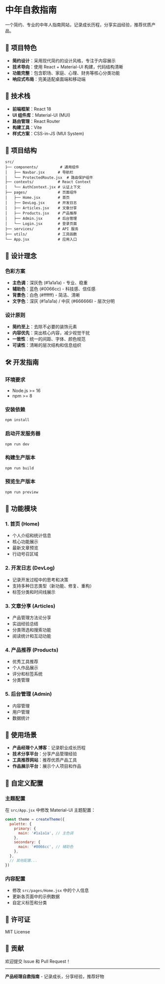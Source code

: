 # 中年自救指南

一个简约、专业的中年人指南网站，记录成长历程，分享实战经验，推荐优质产品。

## 🎯 项目特色

- **简约设计**：采用现代简约的设计风格，专注于内容展示
- **技术导向**：使用 React + Material-UI 构建，代码结构清晰
- **功能完整**：包含职场、家庭、心理、财务等核心分类功能
- **响应式布局**：完美适配桌面端和移动端

## 🚀 技术栈

- **前端框架**：React 18
- **UI 组件库**：Material-UI (MUI)
- **路由管理**：React Router
- **构建工具**：Vite
- **样式方案**：CSS-in-JS (MUI System)

## 📁 项目结构

```
src/
├── components/          # 通用组件
│   ├── Navbar.jsx      # 导航栏
│   └── ProtectedRoute.jsx  # 路由保护组件
├── contexts/           # React Context
│   └── AuthContext.jsx # 认证上下文
├── pages/              # 页面组件
│   ├── Home.jsx        # 首页
│   ├── DevLog.jsx      # 开发日志
│   ├── Articles.jsx    # 文章分享
│   ├── Products.jsx    # 产品推荐
│   ├── Admin.jsx       # 后台管理
│   └── Login.jsx       # 登录页面
├── services/           # API 服务
├── utils/              # 工具函数
└── App.jsx             # 应用入口
```

## 🎨 设计理念

### 色彩方案
- **主色调**：深灰色 (#1a1a1a) - 专业、稳重
- **辅助色**：蓝色 (#0066cc) - 科技感、信任感
- **背景色**：白色 (#ffffff) - 简洁、清晰
- **文字色**：深灰 (#1a1a1a) / 中灰 (#666666) - 层次分明

### 设计原则
- **简约至上**：去除不必要的装饰元素
- **内容优先**：突出核心内容，减少视觉干扰
- **一致性**：统一的间距、字体、颜色规范
- **可读性**：清晰的层次结构和信息组织

## 🛠️ 开发指南

### 环境要求
- Node.js >= 16
- npm >= 8

### 安装依赖
```bash
npm install
```

### 启动开发服务器
```bash
npm run dev
```

### 构建生产版本
```bash
npm run build
```

### 预览生产版本
```bash
npm run preview
```

## 📱 功能模块

### 1. 首页 (Home)
- 个人介绍和统计信息
- 核心功能展示
- 最新文章预览
- 行动号召区域

### 2. 开发日志 (DevLog)
- 记录开发过程中的思考和决策
- 支持多种日志类型（新功能、修复、重构）
- 标签分类和时间线展示

### 3. 文章分享 (Articles)
- 产品管理方法论分享
- 实战经验总结
- 分类筛选和搜索功能
- 阅读统计和互动功能

### 4. 产品推荐 (Products)
- 优秀工具推荐
- 个人作品展示
- 评分和标签系统
- 分类管理

### 5. 后台管理 (Admin)
- 内容管理
- 用户管理
- 数据统计

## 🎯 使用场景

- **产品经理个人博客**：记录职业成长历程
- **技术分享平台**：分享产品管理经验
- **工具推荐网站**：推荐优质产品工具
- **作品展示平台**：展示个人项目和作品

## 🔧 自定义配置

### 主题配置
在 `src/App.jsx` 中修改 Material-UI 主题配置：

```javascript
const theme = createTheme({
  palette: {
    primary: {
      main: '#1a1a1a', // 主色调
    },
    secondary: {
      main: '#0066cc', // 辅助色
    },
  },
  // 其他配置...
})
```

### 内容配置
- 修改 `src/pages/Home.jsx` 中的个人信息
- 更新各页面中的示例数据
- 自定义标签和分类

## 📄 许可证

MIT License

## 🤝 贡献

欢迎提交 Issue 和 Pull Request！

---

**产品经理自救指南** - 记录成长，分享经验，推荐好物
